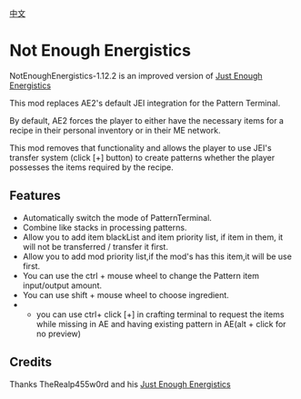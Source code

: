 [中文](READNE_CN.md)

# Not Enough Energistics
NotEnoughEnergistics-1.12.2 is an improved version of [Just Enough Energistics](https://www.curseforge.com/minecraft/mc-mods/just-enough-energistics-jee)

This mod replaces AE2's default JEI integration for the Pattern Terminal.

By default, AE2 forces the player to either have the necessary items for a recipe in their personal inventory or in their ME network.

This mod removes that functionality and allows the player to use JEI's transfer system (click [+] button) to create patterns whether the player possesses the items required by the recipe.


## Features

- Automatically switch the mode of PatternTerminal.
- Combine like stacks in processing patterns.
- Allow you to add item blackList and item priority list, if item in them, it will not be transferred / transfer it first.
- Allow you to add mod priority list,if the mod's has this item,it will be use first.
- You can use the ctrl + mouse wheel to change the Pattern item input/output amount.
- You can use shift + mouse wheel to choose ingredient.
- - you can use ctrl+ click [+] in crafting terminal to request the items while missing in AE and having existing pattern in AE(alt + click for no preview)

## Credits
Thanks TheRealp455w0rd and his [Just Enough Energistics](https://www.curseforge.com/minecraft/mc-mods/just-enough-energistics-jee)
